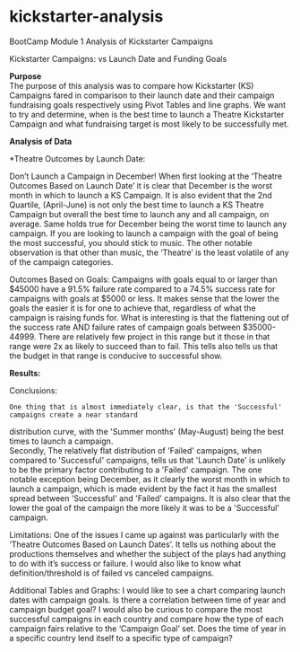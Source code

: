 # kickstarter-analysis
BootCamp Module 1 Analysis of Kickstarter Campaigns

Kickstarter Campaigns: vs Launch Date and Funding Goals 

**Purpose** 	
The purpose of this analysis was to compare how Kickstarter (KS) Campaigns fared in
comparison to their launch date and their campaign fundraising goals respectively using Pivot Tables
and line graphs. We want to try and determine, when is the best time to launch a Theatre Kickstarter 
Campaign and what fundraising target is most likely to be successfully met.

**Analysis of Data**

*Theatre Outcomes by Launch Date:
 
Don’t Launch a Campaign in December! When first looking at the ‘Theatre Outcomes Based on 
Launch Date’ it is clear that December is the worst month in which to launch a KS Campaign.  It is also 
evident that the 2nd Quartile, (April-June) is not only the best time to launch a KS Theatre Campaign but 
overall the best time to launch any and all campaign, on average. Same holds true for December being 
the worst time to launch any campaign. If you are looking to launch a campaign with the goal of being 
the most successful, you should stick to music. The other notable observation is that other than music, 
the ‘Theatre’ is the least volatile of any of the campaign categories. 

Outcomes Based on Goals:
	Campaigns with goals equal to or larger than $45000 have a 91.5% failure rate compared to a 
74.5% success rate for campaigns with goals at $5000 or less. It makes sense that the lower the goals 
the easier it is for one to achieve that, regardless of what the campaign is raising funds for. What is 
interesting is that the flattening out of the success rate AND failure rates of campaign goals between 
$35000-44999. There are relatively few project in this range but it those in that range were 2x as likely 
to succeed than to fail. This tells also tells us that the budget in that range is conducive to successful 
show.   

**Results:**

Conclusions:

	One thing that is almost immediately clear, is that the 'Successful' campaigns create a near standard 
distribution curve, with the 'Summer months' (May-August) being the best times to launch a campaign.   
Secondly, The relatively flat distribution of 'Failed' campaigns, when compared to 'Successful' 
campaigns, tells us that 'Launch Date' is unlikely to be the primary factor contributing to a 'Failed' 
campaign. The one notable exception being December, as it clearly the worst month in which to launch 
a campaign, which is made evident by the fact it has the smallest spread between 'Successful' and 
'Failed' campaigns.  It is also clear that the lower the goal of the campaign the more likely it was to be a 
'Successful' campaign.

Limitations:
	One of the issues I came up against was particularly with the ‘Theatre Outcomes Based on 
Launch Dates’. It tells us nothing about the productions themselves and whether the subject of the plays 
had anything to do with it’s success or failure.  I would also like to know what definition/threshold is of 
failed vs canceled campaigns.  

Additional Tables and Graphs:
I would like to see a chart comparing launch dates with campaign goals. Is there a correlation 
between time of year and campaign budget goal? I would also be curious to compare the most 
successful campaigns in each country and compare how the type of each campaign fairs relative to the 
‘Campaign Goal’ set. Does the time of year in a specific country lend itself to a specific type of 
campaign? 
